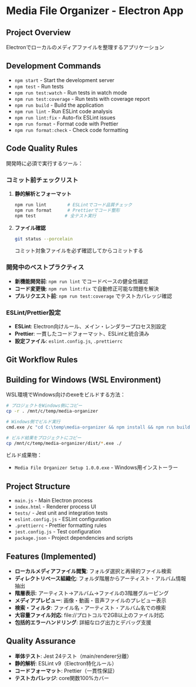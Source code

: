 # Media File Organizer - Electron App

## Project Overview

Electronでローカルのメディアファイルを整理するアプリケーション

## Development Commands

- `npm start` - Start the development server
- `npm test` - Run tests
- `npm run test:watch` - Run tests in watch mode
- `npm run test:coverage` - Run tests with coverage report
- `npm run build` - Build the application
- `npm run lint` - Run ESLint code analysis
- `npm run lint:fix` - Auto-fix ESLint issues
- `npm run format` - Format code with Prettier
- `npm run format:check` - Check code formatting

## Code Quality Rules

開発時に必須で実行するツール：

### コミット前チェックリスト

1. **静的解析とフォーマット**

   ```bash
   npm run lint        # ESLintでコード品質チェック
   npm run format      # Prettierでコード整形
   npm test           # 全テスト実行
   ```

2. **ファイル確認**
   ```bash
   git status --porcelain
   ```
   コミット対象ファイルを必ず確認してからコミットする

### 開発中のベストプラクティス

- **新機能開発前**: `npm run lint` でコードベースの健全性確認
- **コード変更後**: `npm run lint:fix` で自動修正可能な問題を解決
- **プルリクエスト前**: `npm run test:coverage` でテストカバレッジ確認

### ESLint/Prettier設定

- **ESLint**: Electron向けルール、メイン・レンダラープロセス別設定
- **Prettier**: 一貫したコードフォーマット、ESLintと統合済み
- **設定ファイル**: `eslint.config.js`, `.prettierrc`

## Git Workflow Rules

## Building for Windows (WSL Environment)

WSL環境でWindows向けのexeをビルドする方法：

```bash
# プロジェクトをWindows側にコピー
cp -r . /mnt/c/temp/media-organizer

# Windows側でビルド実行
cmd.exe /c "cd C:\temp\media-organizer && npm install && npm run build:win"

# ビルド結果をプロジェクトにコピー
cp /mnt/c/temp/media-organizer/dist/*.exe ./
```

ビルド成果物：

- `Media File Organizer Setup 1.0.0.exe` - Windows用インストーラー

## Project Structure

- `main.js` - Main Electron process
- `index.html` - Renderer process UI
- `tests/` - Jest unit and integration tests
- `eslint.config.js` - ESLint configuration
- `.prettierrc` - Prettier formatting rules
- `jest.config.js` - Test configuration
- `package.json` - Project dependencies and scripts

## Features (Implemented)

- **ローカルメディアファイル閲覧**: フォルダ選択と再帰的ファイル検索
- **ディレクトリベース組織化**: フォルダ階層からアーティスト・アルバム情報抽出
- **階層表示**: アーティスト→アルバム→ファイルの3階層グルーピング
- **メディアプレビュー**: 画像・動画・音声ファイルのプレビュー表示
- **検索・フィルタ**: ファイル名・アーティスト・アルバム名での検索
- **大容量ファイル対応**: file://プロトコルで2GB以上のファイル対応
- **包括的エラーハンドリング**: 詳細なログ出力とデバッグ支援

## Quality Assurance

- **単体テスト**: Jest 24テスト（main/renderer分離）
- **静的解析**: ESLint v9（Electron特化ルール）
- **コードフォーマット**: Prettier（一貫性保証）
- **テストカバレッジ**: core関数100%カバー
